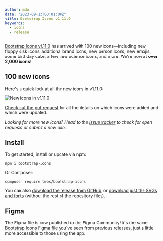 ```yaml
---
author: mdo
date: "2023-09-12T00:01:00Z"
title: Bootstrap Icons v1.11.0
keywords:
  - icons
  - release
---
```


[Bootstrap Icons v1.11.0](https://icons.getbootstrap.com) has arrived with 100 new icons—including new floppy disk icons, additional brand icons, new person icons, new emojis, some birthday cake, a few new science icons, and more. We're now at **over 2,000 icons**!

## 100 new icons

Here's a quick look at all the new icons in v1.11.0:

![New icons in v1.11.0](/assets/img/2023/09/icons-1-11-0.png)

[Check out the pull request](https://github.com/twbs/icons/pull/1792) for all the details on which icons were added and which were updated.

*Looking for more new icons? Head to the [issue tracker](https://github.com/twbs/icons/issues) to check for open requests or submit a new one.*

## Install

To get started, install or update via npm:

```sh
npm i bootstrap-icons
```

Or Composer:

```sh
composer require twbs/bootstrap-icons
```

You can also [download the release from GitHub](https://github.com/twbs/icons/releases/tag/v1.11.0), or [download just the SVGs and fonts](https://github.com/twbs/icons/releases/download/v1.9.0/bootstrap-icons-1.11.0.zip) (without the rest of the repository files).

## Figma

The Figma file is now published to the Figma Community! It's the same [Bootstrap Icons Figma file](https://www.figma.com/community/file/1042482994486402696/Bootstrap-Icons) you've seen from previous releases, just a little more accessible to those using the app.
